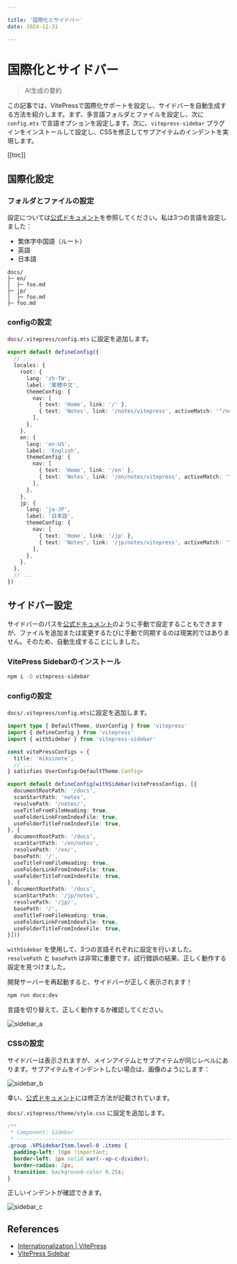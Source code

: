 ```yaml
---

title: '国際化とサイドバー'
date: 2024-12-31

---
```


# 国際化とサイドバー

> AI生成の要約

<!-- excerpt -->

この記事では、VitePressで国際化サポートを設定し、サイドバーを自動生成する方法を紹介します。まず、多言語フォルダとファイルを設定し、次に `config.mts` で言語オプションを設定します。次に、`vitepress-sidebar` プラグインをインストールして設定し、CSSを修正してサブアイテムのインデントを実現します。

<!-- excerpt -->

[[toc]]

## 国際化設定

### フォルダとファイルの設定

設定については[公式ドキュメント](https://vitepress.dev/guide/i18n#internationalization)を参照してください。私は3つの言語を設定しました：

- 繁体字中国語（ルート）
- 英語
- 日本語

```
docs/
├─ en/
│  ├─ foo.md
├─ jp/
│  ├─ foo.md
├─ foo.md
```

### configの設定

`docs/.vitepress/config.mts` に設定を追加します。

```typescript
export default defineConfig({
  // ...
  locales: {
    root: {
      lang: 'zh-TW',
      label: '繁體中文',
      themeConfig: {
        nav: [
          { text: 'Home', link: '/' },
          { text: 'Notes', link: '/notes/vitepress', activeMatch: '^/notes' },
        ],
      },
    },
    en: {
      lang: 'en-US',
      label: 'English',
      themeConfig: {
        nav: [
          { text: 'Home', link: '/en' },
          { text: 'Notes', link: '/en/notes/vitepress', activeMatch: '^/en/notes' },
        ],
      },
    },
    jp: {
      lang: 'ja-JP',
      label: '日本語',
      themeConfig: {
        nav: [
          { text: 'Home', link: '/jp' },
          { text: 'Notes', link: '/jp/notes/vitepress', activeMatch: '^/jp/notes' },
        ],
      },
    },
  },
  // ...
})
```

## サイドバー設定

サイドバーのパスを[公式ドキュメント](https://vitepress.dev/reference/default-theme-sidebar#sidebar)のように手動で設定することもできますが、ファイルを追加または変更するたびに手動で同期するのは現実的ではありません。そのため、自動生成することにしました。

### VitePress Sidebarのインストール

```bash
npm i -D vitepress-sidebar
```

### configの設定

`docs/.vitepress/config.mts`に設定を追加します。

```typescript
import type { DefaultTheme, UserConfig } from 'vitepress'
import { defineConfig } from 'vitepress'
import { withSidebar } from 'vitepress-sidebar'

const vitePressConfigs = {
  title: 'miksinote',
  // ...
} satisfies UserConfig<DefaultTheme.Config>

export default defineConfig(withSidebar(vitePressConfigs, [{
  documentRootPath: '/docs',
  scanStartPath: 'notes',
  resolvePath: '/notes/',
  useTitleFromFileHeading: true,
  useFolderLinkFromIndexFile: true,
  useFolderTitleFromIndexFile: true,
}, {
  documentRootPath: '/docs',
  scanStartPath: '/en/notes',
  resolvePath: '/en/',
  basePath: '/',
  useTitleFromFileHeading: true,
  useFolderLinkFromIndexFile: true,
  useFolderTitleFromIndexFile: true,
}, {
  documentRootPath: '/docs',
  scanStartPath: '/jp/notes',
  resolvePath: '/jp/',
  basePath: '/',
  useTitleFromFileHeading: true,
  useFolderLinkFromIndexFile: true,
  useFolderTitleFromIndexFile: true,
}]))
```

`withSidebar` を使用して、3つの言語それぞれに設定を行いました。`resolvePath` と `basePath` は非常に重要です。試行錯誤の結果、正しく動作する設定を見つけました。

開発サーバーを再起動すると、サイドバーが正しく表示されます！

```bash
npm run docs:dev
```

言語を切り替えて、正しく動作するか確認してください。

![sidebar_a](https://cdn.miksin.art/miksinote/img/notes/vitepress/04_internationalization/sidebar_a.webp)

### CSSの設定

サイドバーは表示されますが、メインアイテムとサブアイテムが同じレベルにあります。サブアイテムをインデントしたい場合は、画像のようにします：

![sidebar_b](https://cdn.miksin.art/miksinote/img/notes/vitepress/04_internationalization/sidebar_b.webp)

幸い、[公式ドキュメント](https://vitepress-sidebar.cdget.com/advanced-usage/multi-level-sidebar-with-indents#multi-level-sidebar-with-indents)には修正方法が記載されています。

`docs/.vitepress/theme/style.css` に設定を追加します。

```css
/**
 * Component: Sidebar
 * -------------------------------------------------------------------------- */
.group .VPSidebarItem.level-0 .items {
  padding-left: 16px !important;
  border-left: 1px solid var(--vp-c-divider);
  border-radius: 2px;
  transition: background-color 0.25s;
}
```

正しいインデントが確認できます。

![sidebar_c](https://cdn.miksin.art/miksinote/img/notes/vitepress/04_internationalization/sidebar_c.webp)

## References

- [Internationalization | VitePress](https://vitepress.dev/guide/i18n#internationalization)
- [VitePress Sidebar](https://vitepress-sidebar.cdget.com/)
